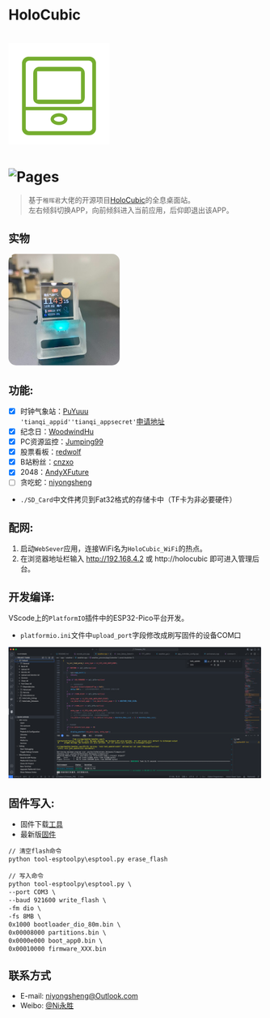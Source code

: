 # HoloCubic

![(logo)](./logo.png)
===
![Pages](https://img.shields.io/badge/Version-1.0.2-brightgreen.svg?style=flat-square)
===

> 基于`稚晖君`大佬的开源项目[HoloCubic](https://github.com/peng-zhihui/HoloCubic)的全息桌面站。<br>
左右倾斜切换APP，向前倾斜进入当前应用，后仰即退出该APP。

## 实物
<img src="./Images/product.jpg" style="height: 220px; border-radius:15px">

## 功能:
- [x] 时钟气象站：[PuYuuu](https://github.com/PuYuuu)<br>
`'tianqi_appid''tianqi_appsecret'`[申请地址](https://www.yiketianqi.com/user/login)
- [x] 纪念日：[WoodwindHu](https://github.com/WoodwindHu)
- [x] PC资源监控：[Jumping99](https://github.com/Jumping99)
- [x] 股票看板：[redwolf](https://github.com/redwolf)
- [x] B站粉丝：[cnzxo](https://github.com/cnzxo)
- [x] 2048：[AndyXFuture](https://github.com/AndyXFuture)
- [ ] 贪吃蛇：[niyongsheng](https://github.com/niyongsheng)

* `./SD_Card`中文件拷贝到Fat32格式的存储卡中（TF卡为非必要硬件）

## 配网:
1. 启动`WebSever`应用，连接WiFi名为`HoloCubic_WiFi`的热点。
2. 在浏览器地址栏输入 http://192.168.4.2 或 http://holocubic 即可进入管理后台。

## 开发编译:
VScode上的`PlatformIO`插件中的ESP32-Pico平台开发。
* `platformio.ini`文件中`upload_port`字段修改成刷写固件的设备COM口
<img src="./Images/vscode_pico.png" style="width: 500px;">

## 固件写入:
- 固件下载[工具](https://github.com/espressif/esptool/releases)
- 最新版[固件](https://github.com/niyongsheng/HoloCubic/releases/)
```shell
// 清空flash命令
python tool-esptoolpy\esptool.py erase_flash

// 写入命令
python tool-esptoolpy\esptool.py \
--port COM3 \
--baud 921600 write_flash \
-fm dio \
-fs 8MB \
0x1000 bootloader_dio_80m.bin \
0x00008000 partitions.bin \
0x0000e000 boot_app0.bin \
0x00010000 firmware_XXX.bin
```

## 联系方式
* E-mail: niyongsheng@Outlook.com
* Weibo: [@Ni永胜](https://weibo.com/u/7317805089)